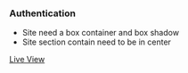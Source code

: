 ### Authentication
- Site need a box container and box shadow
- Site section contain need to be in center

[Live View](https://pscauth.netlify.app/)
